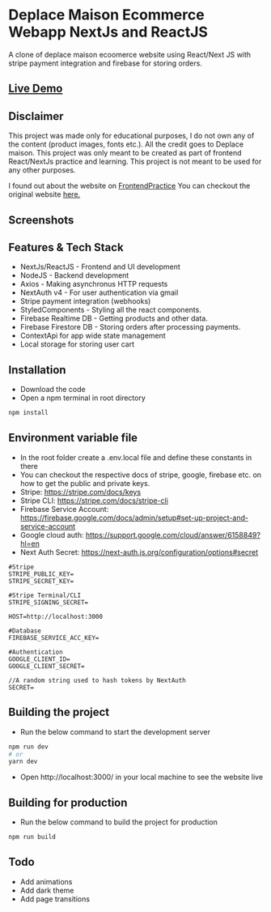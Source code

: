 # Deplace Maison Ecommerce Webapp NextJs and ReactJS

A clone of deplace maison ecoomerce website using React/Next JS with stripe payment integration and firebase for storing orders.

## [Live Demo](https://deplace-maison-ecommerce-webapp-951b22zlw-destructo570.vercel.app/)

## Disclaimer

This project was made only for educational purposes, I do not own any of the content (product images, fonts etc.). All the credit goes to Deplace maison. This project was only meant to be created as part of frontend React/NextJs practice and learning. This project is not meant to be used for any other purposes.

I found out about the website on [FrontendPractice](https://www.frontendpractice.com/)
You can checkout the original website [here.](https://www.deplacemaison.com/)

## Screenshots

## Features & Tech Stack

- NextJs/ReactJS - Frontend and UI development
- NodeJS - Backend development
- Axios - Making asynchronus HTTP requests
- NextAuth v4 - For user authentication via gmail
- Stripe payment integration (webhooks)
- StyledComponents - Styling all the react components.
- Firebase Realtime DB - Getting products and other data.
- Firebase Firestore DB - Storing  orders after processing payments.
- ContextApi for app wide state management
- Local storage for storing user cart


## Installation

- Download the code
- Open a npm terminal in root directory

```bash
npm install
```

## Environment variable file
- In the root folder create a .env.local file and define these constants in there
- You can checkout the respective docs of stripe, google, firebase etc. on how to get the public and private keys.
- Stripe: https://stripe.com/docs/keys
- Stripe CLI: https://stripe.com/docs/stripe-cli
- Firebase Service Account: https://firebase.google.com/docs/admin/setup#set-up-project-and-service-account
- Google cloud auth: https://support.google.com/cloud/answer/6158849?hl=en
- Next Auth Secret: https://next-auth.js.org/configuration/options#secret

```
#Stripe
STRIPE_PUBLIC_KEY= 
STRIPE_SECRET_KEY= 

#Stripe Terminal/CLI
STRIPE_SIGNING_SECRET= 

HOST=http://localhost:3000

#Database
FIREBASE_SERVICE_ACC_KEY= 

#Authentication
GOOGLE_CLIENT_ID= 
GOOGLE_CLIENT_SECRET= 

//A random string used to hash tokens by NextAuth
SECRET= 
```

## Building the project
- Run the below command to start the development server

```bash
npm run dev
# or
yarn dev
```
- Open http://localhost:3000/ in your local machine to see the website live

## Building for production
- Run the below command to build the project for production

```bash
npm run build
```

## Todo
 - Add animations
 - Add dark theme
 - Add page transitions
